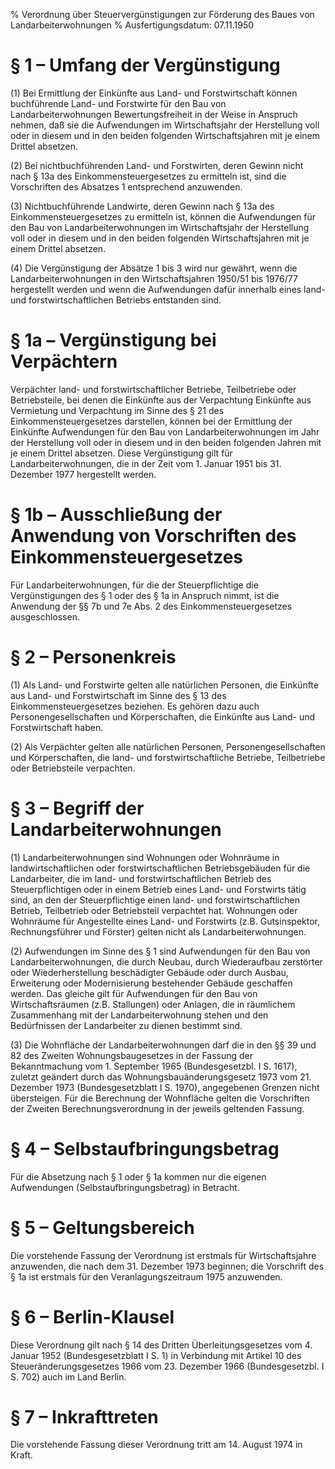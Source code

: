 % Verordnung über Steuervergünstigungen zur Förderung des Baues von Landarbeiterwohnungen
% Ausfertigungsdatum: 07.11.1950
 
# § 1 – Umfang der Vergünstigung

(1) Bei Ermittlung der Einkünfte aus Land- und Forstwirtschaft können buchführende Land- und Forstwirte für den Bau von Landarbeiterwohnungen Bewertungsfreiheit in der Weise in Anspruch nehmen, daß sie die Aufwendungen im Wirtschaftsjahr der Herstellung voll oder in diesem und in den beiden folgenden Wirtschaftsjahren mit je einem Drittel absetzen.

(2) Bei nichtbuchführenden Land- und Forstwirten, deren Gewinn nicht nach § 13a des Einkommensteuergesetzes zu ermitteln ist, sind die Vorschriften des Absatzes 1 entsprechend anzuwenden.

(3) Nichtbuchführende Landwirte, deren Gewinn nach § 13a des Einkommensteuergesetzes zu ermitteln ist, können die Aufwendungen für den Bau von Landarbeiterwohnungen im Wirtschaftsjahr der Herstellung voll oder in diesem und in den beiden folgenden Wirtschaftsjahren mit je einem Drittel absetzen.

(4) Die Vergünstigung der Absätze 1 bis 3 wird nur gewährt, wenn die Landarbeiterwohnungen in den Wirtschaftsjahren 1950/51 bis 1976/77 hergestellt werden und wenn die Aufwendungen dafür innerhalb eines land- und forstwirtschaftlichen Betriebs entstanden sind.

# § 1a – Vergünstigung bei Verpächtern

Verpächter land- und forstwirtschaftlicher Betriebe, Teilbetriebe oder Betriebsteile, bei denen die Einkünfte aus der Verpachtung Einkünfte aus Vermietung und Verpachtung im Sinne des § 21 des Einkommensteuergesetzes darstellen, können bei der Ermittlung der Einkünfte Aufwendungen für den Bau von Landarbeiterwohnungen im Jahr der Herstellung voll oder in diesem und in den beiden folgenden Jahren mit je einem Drittel absetzen. Diese Vergünstigung gilt für Landarbeiterwohnungen, die in der Zeit vom 1. Januar 1951 bis 31. Dezember 1977 hergestellt werden.

# § 1b – Ausschließung der Anwendung von Vorschriften des Einkommensteuergesetzes

Für Landarbeiterwohnungen, für die der Steuerpflichtige die Vergünstigungen des § 1 oder des § 1a in Anspruch nimmt, ist die Anwendung der §§ 7b und 7e Abs. 2 des Einkommensteuergesetzes ausgeschlossen.

# § 2 – Personenkreis

(1) Als Land- und Forstwirte gelten alle natürlichen Personen, die Einkünfte aus Land- und Forstwirtschaft im Sinne des § 13 des Einkommensteuergesetzes beziehen. Es gehören dazu auch Personengesellschaften und Körperschaften, die Einkünfte aus Land- und Forstwirtschaft haben.

(2) Als Verpächter gelten alle natürlichen Personen, Personengesellschaften und Körperschaften, die land- und forstwirtschaftliche Betriebe, Teilbetriebe oder Betriebsteile verpachten.

# § 3 – Begriff der Landarbeiterwohnungen

(1) Landarbeiterwohnungen sind Wohnungen oder Wohnräume in landwirtschaftlichen oder forstwirtschaftlichen Betriebsgebäuden für die Landarbeiter, die im land- und forstwirtschaftlichen Betrieb des Steuerpflichtigen oder in einem Betrieb eines Land- und Forstwirts tätig sind, an den der Steuerpflichtige einen land- und forstwirtschaftlichen Betrieb, Teilbetrieb oder Betriebsteil verpachtet hat. Wohnungen oder Wohnräume für Angestellte eines Land- und Forstwirts (z.B. Gutsinspektor, Rechnungsführer und Förster) gelten nicht als Landarbeiterwohnungen.

(2) Aufwendungen im Sinne des § 1 sind Aufwendungen für den Bau von Landarbeiterwohnungen, die durch Neubau, durch Wiederaufbau zerstörter oder Wiederherstellung beschädigter Gebäude oder durch Ausbau, Erweiterung oder Modernisierung bestehender Gebäude geschaffen werden. Das gleiche gilt für Aufwendungen für den Bau von Wirtschaftsräumen (z.B. Stallungen) oder Anlagen, die in räumlichem Zusammenhang mit der Landarbeiterwohnung stehen und den Bedürfnissen der Landarbeiter zu dienen bestimmt sind.

(3) Die Wohnfläche der Landarbeiterwohnungen darf die in den §§ 39 und 82 des Zweiten Wohnungsbaugesetzes in der Fassung der Bekanntmachung vom 1. September 1965 (Bundesgesetzbl. I S. 1617), zuletzt geändert durch das Wohnungsbauänderungsgesetz 1973 vom 21. Dezember 1973 (Bundesgesetzblatt I S. 1970), angegebenen Grenzen nicht übersteigen. Für die Berechnung der Wohnfläche gelten die Vorschriften der Zweiten Berechnungsverordnung in der jeweils geltenden Fassung.

# § 4 – Selbstaufbringungsbetrag

Für die Absetzung nach § 1 oder § 1a kommen nur die eigenen Aufwendungen (Selbstaufbringungsbetrag) in Betracht.

# § 5 – Geltungsbereich

Die vorstehende Fassung der Verordnung ist erstmals für Wirtschaftsjahre anzuwenden, die nach dem 31. Dezember 1973 beginnen; die Vorschrift des § 1a ist erstmals für den Veranlagungszeitraum 1975 anzuwenden.

# § 6 – Berlin-Klausel

Diese Verordnung gilt nach § 14 des Dritten Überleitungsgesetzes vom 4. Januar 1952 (Bundesgesetzblatt I S. 1) in Verbindung mit Artikel 10 des Steueränderungsgesetzes 1966 vom 23. Dezember 1966 (Bundesgesetzbl. I S. 702) auch im Land Berlin.

# § 7 – Inkrafttreten

Die vorstehende Fassung dieser Verordnung tritt am 14. August 1974 in Kraft.
